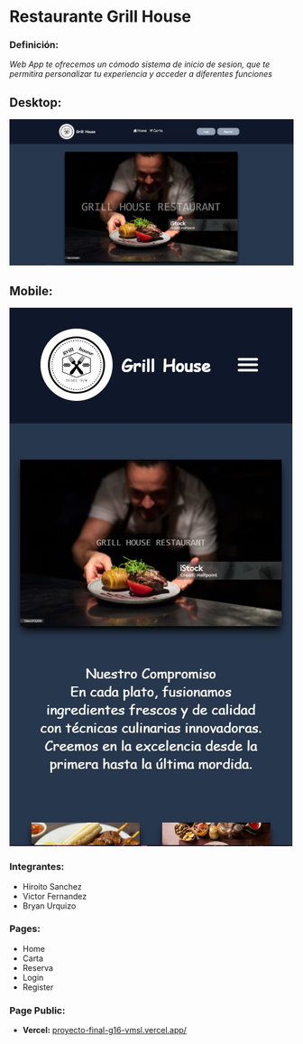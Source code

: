 # **Restaurante Grill House**

### Definición:
*Web App te ofrecemos un cómodo sistema de inicio de sesion, que te permitira personalizar tu experiencia y acceder a diferentes funciones*

## Desktop:
![desktop](/app-restaurante/img/desktop.jpg)

## Mobile:
![mobile](/app-restaurante/img/mobile.jpg)

### Integrantes:
- Hiroito Sanchez
- Victor Fernandez
- Bryan Urquizo

### Pages:
- Home
- Carta
- Reserva
- Login
- Register

### Page Public:
- **Vercel:** [proyecto-final-g16-vmsl.vercel.app/](https://proyecto-final-g16-vmsl.vercel.app/)
